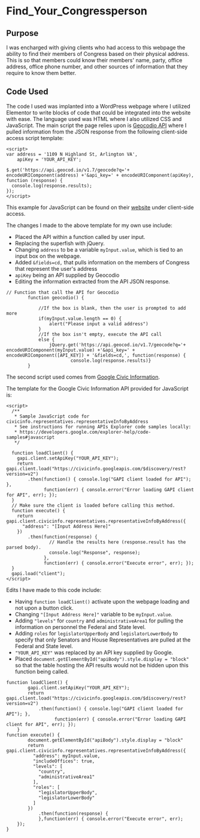 # Find_Your_Congressperson

## Purpose
I was encharged with giving clients who had access to this webpage the ability to find their members of Congress based on their physical address. This is so that members could know their members' name, party, office address, office phone number, and other sources of information that they require to know them better.

## Code Used
The code I used was implanted into a WordPress webpage where I utilized Elementor to write blocks of code that could be integrated into the website with ease. The language used was HTML where I also utilized CSS and JavaScript. The main script the page relies upon is [Geocodio API](https://www.geocod.io/) where I pulled information from the JSON response from the following client-side access script template:

```
<script>
var address = '1109 N Highland St, Arlington VA',
    apiKey = 'YOUR_API_KEY';

$.get('https://api.geocod.io/v1.7/geocode?q='+ encodeURIComponent(address) +'&api_key=' + encodeURIComponent(apiKey), function (response) {
  console.log(response.results);
});
</script>
```
This example for JavaScript can be found on their [website](https://www.geocod.io/docs/?javascript#client-side-access) under client-side access.

The changes I made to the above template for my own use include: 
 - Placed the API within a function called by user input.
 - Replacing the superfish with jQuery. 
 - Changing ```address``` to be a variable ```myInput.value```, which is tied to an input box on the webpage.
 - Added ```&fields=cd,``` that pulls information on the members of Congress that represent the user's address
 - ```apiKey``` being an API supplied by Geocodio
 - Editing the information extracted from the API JSON response.

```
// Function that call the API for Geocodio
        function geocodio() {
            
            //If the box is blank, then the user is prompted to add more
            if(myInput.value.length == 0) {
                alert("Please input a valid address")
            }
            //If the box isn't empty, execute the API call
            else {
                jQuery.get('https://api.geocod.io/v1.7/geocode?q='+ encodeURIComponent(myInput.value) +'&api_key=' + encodeURIComponent([API_KEY]) + '&fields=cd,', function(response) {  
                        console.log(response.results)}
        }                
```

The second script used comes from [Google Civic Information](https://developers.google.com/civic-information/).

The template for the Google Civic Information API provided for JavaScript is:

```
<script>
  /**
   * Sample JavaScript code for civicinfo.representatives.representativeInfoByAddress
   * See instructions for running APIs Explorer code samples locally:
   * https://developers.google.com/explorer-help/code-samples#javascript
   */

  function loadClient() {
    gapi.client.setApiKey("YOUR_API_KEY");
    return gapi.client.load("https://civicinfo.googleapis.com/$discovery/rest?version=v2")
        .then(function() { console.log("GAPI client loaded for API"); },
              function(err) { console.error("Error loading GAPI client for API", err); });
  }
  // Make sure the client is loaded before calling this method.
  function execute() {
    return gapi.client.civicinfo.representatives.representativeInfoByAddress({
      "address": "[Input Address Here]"
    })
        .then(function(response) {
                // Handle the results here (response.result has the parsed body).
                console.log("Response", response);
              },
              function(err) { console.error("Execute error", err); });
  }
  gapi.load("client");
</script>
```

Edits I have made to this code include: 
- Having ```function loadClient()``` activate upon the webpage loading and not upon a button click.
- Changing ```"[Input Address Here]"``` variable to be ```myInput.value```.
- Adding ```"levels"``` for ```country``` and ```administrativeArea1``` for pulling the information on personnel the Federal and State level. 
- Adding ```roles``` for ```legislatorUpperBody``` and ```legislatorLowerBody``` to specify that only Senators and House Representatives are pulled at the Federal and State level.
- ```"YOUR_API_KEY"``` was replaced by an API key supplied by Google.
- Placed ```document.getElementById("apiBody").style.display = "block"``` so that the table hosting the API results would not be hidden upon this function being called. 

```
function loadClient() {
        gapi.client.setApiKey("YOUR_API_KEY");
        return gapi.client.load("https://civicinfo.googleapis.com/$discovery/rest?version=v2")
            .then(function() { console.log("GAPI client loaded for API"); },
                  function(err) { console.error("Error loading GAPI client for API", err); });
    }
function execute() {
        document.getElementById("apiBody").style.display = "block"
        return gapi.client.civicinfo.representatives.representativeInfoByAddress({
          "address": myInput.value,
          "includeOffices": true,
          "levels": [
            "country",  
            "administrativeArea1"
          ],
          "roles": [
            "legislatorUpperBody",
            "legislatorLowerBody"
          ]
        })
            .then(function(response) {
            },function(err) { console.error("Execute error", err);
    });
}   
```
